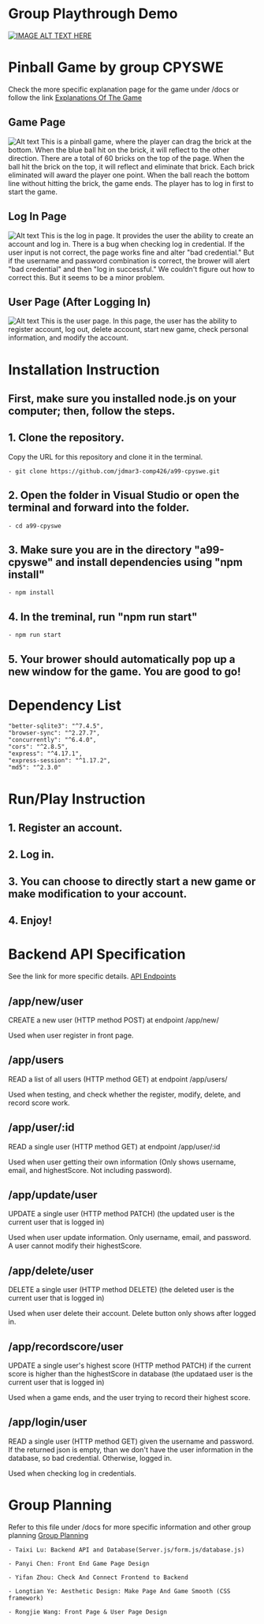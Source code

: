# Group Playthrough Demo

[![IMAGE ALT TEXT HERE](https://img.youtube.com/vi/LOqO35ayVcM/0.jpg)](https://www.youtube.com/watch?v=LOqO35ayVcM)

# Pinball Game by group CPYSWE

Check the more specific explanation page for the game under /docs or follow the link
[Explanations Of The Game](/docs/explanations.md)

## Game Page

![Alt text](/images/gamePage.PNG "Game Page")
This is a pinball game, where the player can drag the brick at the bottom. When the blue ball hit on the brick, it will reflect to the other direction. There are a total of 60 bricks on the top of the page. When the ball hit the brick on the top, it will reflect and eliminate that brick. Each brick eliminated will award the player one point. When the ball reach the bottom line without hitting the brick, the game ends. The player has to log in first to start the game.

## Log In Page

![Alt text](/images/login.PNG "Log In Page")
This is the log in page. It provides the user the ability to create an account and log in. There is a bug when checking log in credential. If the user input is not correct, the page works fine and alter "bad credential." But if the username and password combination is correct, the brower will alert "bad credential" and then "log in successful." We couldn't figure out how to correct this. But it seems to be a minor problem. 

## User Page (After Logging In)

![Alt text](/images/userPage.PNG "User Page")
This is the user page. In this page, the user has the ability to register account, log out, delete account, start new game, check personal information, and modify the account. 

# Installation Instruction

## First, make sure you installed node.js on your computer; then, follow the steps.

## 1. Clone the repository.
Copy the URL for this repository and clone it in the terminal.

    - git clone https://github.com/jdmar3-comp426/a99-cpyswe.git

## 2. Open the folder in Visual Studio or open the terminal and forward into the folder.
    - cd a99-cpyswe

## 3. Make sure you are in the directory "a99-cpyswe" and install dependencies using "npm install"
    - npm install

## 4. In the treminal, run "npm run start"
    - npm run start

## 5. Your brower should automatically pop up a new window for the game. You are good to go!

# Dependency List

    "better-sqlite3": "^7.4.5",
    "browser-sync": "^2.27.7",
    "concurrently": "^6.4.0",
    "cors": "^2.8.5",
    "express": "^4.17.1",
    "express-session": "^1.17.2",
    "md5": "^2.3.0"

# Run/Play Instruction

## 1. Register an account.

## 2. Log in.

## 3. You can choose to directly start a new game or make modification to your account. 

## 4. Enjoy!

# Backend API Specification
See the link for more specific details. [API Endpoints](/docs/endpoint.md)

## /app/new/user
CREATE a new user (HTTP method POST) at endpoint /app/new/

Used when user register in front page.

## /app/users
READ a list of all users (HTTP method GET) at endpoint /app/users/

Used when testing, and check whether the register, modify, delete, and record score work.

## /app/user/:id
READ a single user (HTTP method GET) at endpoint /app/user/:id

Used when user getting their own information (Only shows username, email, and highestScore. Not including password).

## /app/update/user
UPDATE a single user (HTTP method PATCH) (the updated user is the current user that is logged in)

Used when user update information. Only username, email, and password. A user cannot modify their highestScore.

## /app/delete/user
DELETE a single user (HTTP method DELETE) (the deleted user is the current user that is logged in)

Used when user delete their account. Delete button only shows after logged in.

## /app/recordscore/user
UPDATE a single user's highest score (HTTP method PATCH) if the current score is higher than the highestScore in database (the updataed user is the current user that is logged in)

Used when a game ends, and the user trying to record their highest score.

## /app/login/user
READ a single user (HTTP method GET) given the username and password. If the returned json is empty, than we don't have the user information in the database, so bad credential. Otherwise, logged in.

Used when checking log in credentials.

# Group Planning 

Refer to this file under /docs for more specific information and other group planning [Group Planning](/docs/planning.md)

    - Taixi Lu: Backend API and Database(Server.js/form.js/database.js)

    - Panyi Chen: Front End Game Page Design

    - Yifan Zhou: Check And Connect Frontend to Backend 

    - Longtian Ye: Aesthetic Design: Make Page And Game Smooth (CSS framework)

    - Rongjie Wang: Front Page & User Page Design


